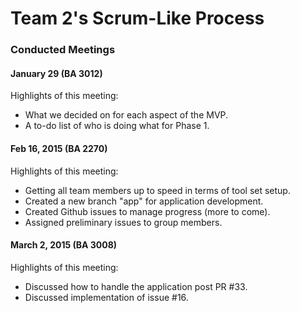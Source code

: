 # Team 2's Scrum-Like Process

### Conducted Meetings

#### January 29 (BA 3012)

Highlights of this meeting:

- What we decided on for each aspect of the MVP.
- A to-do list of who is doing what for Phase 1.

#### Feb 16, 2015 (BA 2270)

Highlights of this meeting:

- Getting all team members up to speed in terms of tool set setup.
- Created a new branch "app" for application development.
- Created Github issues to manage progress (more to come).
- Assigned preliminary issues to group members.

#### March 2, 2015 (BA 3008)

Highlights of this meeting:

- Discussed how to handle the application post PR #33. 
- Discussed implementation of issue #16.


